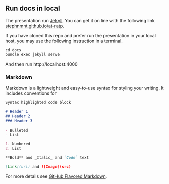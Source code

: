 ## Run docs in local

The presentation run [Jekyll](https://jekyllrb.com/). You can get it on line with the following link [stephnmnt.github.io/at-ratp](https://stephnmnt.github.io/at-ratp/). 

If you have cloned this repo and prefer run the presentation in your local host, you may use the following instruction in a terminal.

```console
cd docs
bundle exec jekyll serve
```
And then run http://localhost:4000

### Markdown

Markdown is a lightweight and easy-to-use syntax for styling your writing. It includes conventions for

```markdown
Syntax highlighted code block

# Header 1
## Header 2
### Header 3

- Bulleted
- List

1. Numbered
2. List

**Bold** and _Italic_ and `Code` text

[Link](url) and ![Image](src)
```

For more details see [GitHub Flavored Markdown](https://guides.github.com/features/mastering-markdown/).
